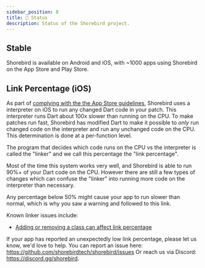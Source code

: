 ```yaml
---
sidebar_position: 8
title: 👷 Status
description: Status of the Shorebird project.
---
```


## Stable

Shorebird is available on Android and iOS, with ~1000 apps using Shorebird on
the App Store and Play Store.

## Link Percentage (iOS)

As part of [complying with the the App Store
guidelines](faq#does-shorebird-comply-with-app-store-guidelines), Shorebird uses
a interpreter on iOS to run any changed Dart code in your patch. This
interpreter runs Dart about 100x slower than running on the CPU. To make patches
run fast, Shorebird has modified Dart to make it possible to _only_ run changed
code on the interpreter and run any unchanged code on the CPU. This
determination is done at a per-function level.

The program that decides which code runs on the CPU vs the interpreter is called
the "linker" and we call this percentage the "link percentage".

Most of the time this system works very well, and Shorebird is able to run 90%+
of your Dart code on the CPU. However there are still a few types of changes
which can confuse the "linker" into running more code on the interpreter than
necessary.

Any percentage below 50% might cause your app to run slower than normal, which
is why you saw a warning and followed to this link.

Known linker issues include:

- [Adding or removing a class can affect link percentage](https://github.com/shorebirdtech/shorebird/issues/1825)

If your app has reported an unexpectedly low link percentage, please let us
know, we'd love to help. You can report an issue here:
https://github.com/shorebirdtech/shorebird/issues
Or reach us via Discord:
https://discord.gg/shorebird.
